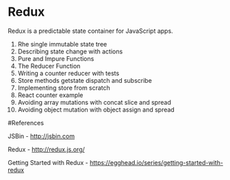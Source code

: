 # Redux
Redux is a predictable state container for JavaScript apps.

1) Rhe single immutable state tree
2) Describing state change with actions
3) Pure and Impure Functions
4) The Reducer Function
5) Writing a counter reducer with tests
6) Store methods getstate dispatch and subscribe
7) Implementing store from scratch
8) React counter example
9) Avoiding array mutations with concat slice and spread
10) Avoiding object mutation with object assign and spread


#References

JSBin - http://jsbin.com

Redux - http://redux.js.org/

Getting Started with Redux - https://egghead.io/series/getting-started-with-redux